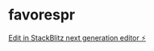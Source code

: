 # favorespr

[Edit in StackBlitz next generation editor ⚡️](https://stackblitz.com/~/github.com/Daniverapr/favorespr)